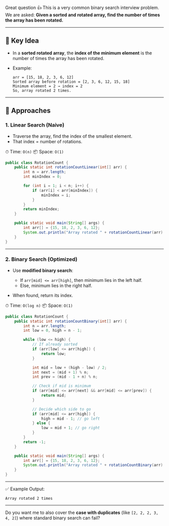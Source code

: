 Great question 👍 This is a very common binary search interview problem.
We are asked: **Given a sorted and rotated array, find the number of times the array has been rotated.**

---

## 🔹 Key Idea

* In a **sorted rotated array**, the **index of the minimum element** is the number of times the array has been rotated.
* Example:

  ```
  arr = [15, 18, 2, 3, 6, 12]
  Sorted array before rotation = [2, 3, 6, 12, 15, 18]
  Minimum element = 2 → index = 2  
  So, array rotated 2 times.
  ```

---

## 🔹 Approaches

### 1. **Linear Search (Naive)**

* Traverse the array, find the index of the smallest element.
* That index = number of rotations.

⏱ Time: `O(n)`
📦 Space: `O(1)`

```java
public class RotationCount {
    public static int rotationCountLinear(int[] arr) {
        int n = arr.length;
        int minIndex = 0;

        for (int i = 1; i < n; i++) {
            if (arr[i] < arr[minIndex]) {
                minIndex = i;
            }
        }
        return minIndex;
    }

    public static void main(String[] args) {
        int arr[] = {15, 18, 2, 3, 6, 12};
        System.out.println("Array rotated " + rotationCountLinear(arr) + " times");
    }
}
```

---

### 2. **Binary Search (Optimized)**

* Use **modified binary search**:

  * If `arr[mid] <= arr[high]`, then minimum lies in the left half.
  * Else, minimum lies in the right half.
* When found, return its index.

⏱ Time: `O(log n)`
📦 Space: `O(1)`

```java
public class RotationCount {
    public static int rotationCountBinary(int[] arr) {
        int n = arr.length;
        int low = 0, high = n - 1;

        while (low <= high) {
            // If already sorted
            if (arr[low] <= arr[high]) {
                return low;
            }

            int mid = low + (high - low) / 2;
            int next = (mid + 1) % n;
            int prev = (mid - 1 + n) % n;

            // Check if mid is minimum
            if (arr[mid] <= arr[next] && arr[mid] <= arr[prev]) {
                return mid;
            }

            // Decide which side to go
            if (arr[mid] <= arr[high]) {
                high = mid - 1; // go left
            } else {
                low = mid + 1; // go right
            }
        }
        return -1;
    }

    public static void main(String[] args) {
        int arr[] = {15, 18, 2, 3, 6, 12};
        System.out.println("Array rotated " + rotationCountBinary(arr) + " times");
    }
}
```

---

✅ Example Output:

```
Array rotated 2 times
```

---

Do you want me to also cover the **case with duplicates** (like `[2, 2, 2, 3, 4, 2]`) where standard binary search can fail?
